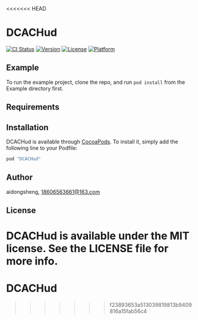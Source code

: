 <<<<<<< HEAD
# DCACHud

[![CI Status](http://img.shields.io/travis/aidongsheng/DCACHud.svg?style=flat)](https://travis-ci.org/aidongsheng/DCACHud)
[![Version](https://img.shields.io/cocoapods/v/DCACHud.svg?style=flat)](http://cocoapods.org/pods/DCACHud)
[![License](https://img.shields.io/cocoapods/l/DCACHud.svg?style=flat)](http://cocoapods.org/pods/DCACHud)
[![Platform](https://img.shields.io/cocoapods/p/DCACHud.svg?style=flat)](http://cocoapods.org/pods/DCACHud)

## Example

To run the example project, clone the repo, and run `pod install` from the Example directory first.

## Requirements

## Installation

DCACHud is available through [CocoaPods](http://cocoapods.org). To install
it, simply add the following line to your Podfile:

```ruby
pod "DCACHud"
```

## Author

aidongsheng, 18606563661@163.com

## License

DCACHud is available under the MIT license. See the LICENSE file for more info.
=======
# DCACHud
>>>>>>> f23893653a513039819813b9409816a15fab56c4
